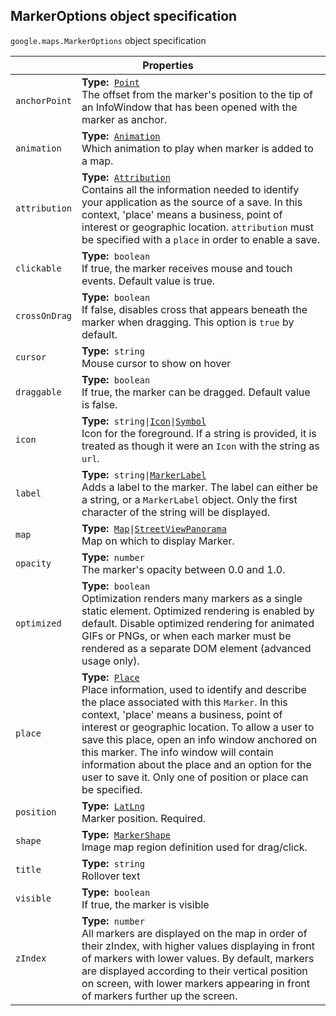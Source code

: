 <h2 id="MarkerOptions"> MarkerOptions object specification </h2><p>
<code><span itemprop="path">google.maps</span>.<span itemprop="name">MarkerOptions</span></code>
object specification
</p><div class="devsite-table-wrapper"><table class="properties responsive" summary="interface MarkerOptions - Properties">
<thead>
<tr><th colspan="2">Properties</th>
</tr></thead>
<tbody>
<tr>
<td><code><span>anchorPoint</span></code></td>
<td><div><strong>Type:</strong>&nbsp; <code><a href="https://github.com/amenadiel/google-maps-documentation/blob/master/docs/Point.md">Point</a></code></div>
<div class="desc">The offset from the marker's position to the tip of an InfoWindow that has been opened with the marker as anchor.</div></td>
</tr>
<tr>
<td><code><span>animation</span></code></td>
<td><div><strong>Type:</strong>&nbsp; <code><a href="https://github.com/amenadiel/google-maps-documentation/blob/master/docs/Animation.md">Animation</a></code></div>
<div class="desc">Which animation to play when marker is added to a map.</div></td>
</tr>
<tr>
<td><code><span>attribution</span></code></td>
<td><div><strong>Type:</strong>&nbsp; <code><a href="https://github.com/amenadiel/google-maps-documentation/blob/master/docs/Attribution.md">Attribution</a></code></div>
<div class="desc">Contains all the information needed to identify your application as the source of a save. In this context, 'place' means a business, point of interest or geographic location. <code>attribution</code> must be specified with a <code>place</code> in order to enable a save.</div></td>
</tr>
<tr>
<td><code><span>clickable</span></code></td>
<td><div><strong>Type:</strong>&nbsp; <code>boolean</code></div>
<div class="desc">If true, the marker receives mouse and touch events. Default value is true.</div></td>
</tr>
<tr>
<td><code><span>crossOnDrag</span></code></td>
<td><div><strong>Type:</strong>&nbsp; <code>boolean</code></div>
<div class="desc">If false, disables cross that appears beneath the marker when dragging. This option is <code>true</code> by default.</div></td>
</tr>
<tr>
<td><code><span>cursor</span></code></td>
<td><div><strong>Type:</strong>&nbsp; <code>string</code></div>
<div class="desc">Mouse cursor to show on hover</div></td>
</tr>
<tr>
<td><code><span>draggable</span></code></td>
<td><div><strong>Type:</strong>&nbsp; <code>boolean</code></div>
<div class="desc">If true, the marker can be dragged. Default value is false.</div></td>
</tr>
<tr>
<td><code><span>icon</span></code></td>
<td><div><strong>Type:</strong>&nbsp; <code>string|<a href="https://github.com/amenadiel/google-maps-documentation/blob/master/docs/Icon.md">Icon</a>|<a href="https://github.com/amenadiel/google-maps-documentation/blob/master/docs/Symbol.md">Symbol</a></code></div>
<div class="desc">Icon for the foreground. If a string is provided, it is treated as though it were an <code>Icon</code> with the string as <code>url</code>.</div></td>
</tr>
<tr>
<td><code><span>label</span></code></td>
<td><div><strong>Type:</strong>&nbsp; <code>string|<a href="https://github.com/amenadiel/google-maps-documentation/blob/master/docs/MarkerLabel.md">MarkerLabel</a></code></div>
<div class="desc">Adds a label to the marker. The label can either be a string, or a <code>MarkerLabel</code> object. Only the first character of the string will be displayed.</div></td>
</tr>
<tr>
<td><code><span>map</span></code></td>
<td><div><strong>Type:</strong>&nbsp; <code><a href="https://github.com/amenadiel/google-maps-documentation/blob/master/docs/Map.md">Map</a>|<a href="https://github.com/amenadiel/google-maps-documentation/blob/master/docs/StreetViewPanorama.md">StreetViewPanorama</a></code></div>
<div class="desc">Map on which to display Marker.</div></td>
</tr>
<tr>
<td><code><span>opacity</span></code></td>
<td><div><strong>Type:</strong>&nbsp; <code>number</code></div>
<div class="desc">The marker's opacity between 0.0 and 1.0.</div></td>
</tr>
<tr>
<td><code><span>optimized</span></code></td>
<td><div><strong>Type:</strong>&nbsp; <code>boolean</code></div>
<div class="desc">Optimization renders many markers as a single static element. Optimized rendering is enabled by default. Disable optimized rendering for animated GIFs or PNGs, or when each marker must be rendered as a separate DOM element (advanced usage only).</div></td>
</tr>
<tr>
<td><code><span>place</span></code></td>
<td><div><strong>Type:</strong>&nbsp; <code><a href="https://github.com/amenadiel/google-maps-documentation/blob/master/docs/Place.md">Place</a></code></div>
<div class="desc">Place information, used to identify and describe the place associated with this <code>Marker</code>. In this context, 'place' means a business, point of interest or geographic location. To allow a user to save this place, open an info window anchored on this marker. The info window will contain information about the place and an option for the user to save it. Only one of position or place can be specified.</div></td>
</tr>
<tr>
<td><code><span>position</span></code></td>
<td><div><strong>Type:</strong>&nbsp; <code><a href="https://github.com/amenadiel/google-maps-documentation/blob/master/docs/LatLng.md">LatLng</a></code></div>
<div class="desc">Marker position. Required.</div></td>
</tr>
<tr>
<td><code><span>shape</span></code></td>
<td><div><strong>Type:</strong>&nbsp; <code><a href="https://github.com/amenadiel/google-maps-documentation/blob/master/docs/MarkerShape.md">MarkerShape</a></code></div>
<div class="desc">Image map region definition used for drag/click.</div></td>
</tr>
<tr>
<td><code><span>title</span></code></td>
<td><div><strong>Type:</strong>&nbsp; <code>string</code></div>
<div class="desc">Rollover text</div></td>
</tr>
<tr>
<td><code><span>visible</span></code></td>
<td><div><strong>Type:</strong>&nbsp; <code>boolean</code></div>
<div class="desc">If true, the marker is visible</div></td>
</tr>
<tr>
<td><code><span>zIndex</span></code></td>
<td><div><strong>Type:</strong>&nbsp; <code>number</code></div>
<div class="desc">All markers are displayed on the map in order of their zIndex, with higher values displaying in front of markers with lower values. By default, markers are displayed according to their vertical position on screen, with lower markers appearing in front of markers further up the screen.</div></td>
</tr>
</tbody>
</table></div>